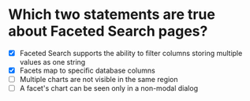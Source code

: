 # Which two statements are true about Faceted Search pages?

- [x] Faceted Search supports the ability to filter columns storing multiple values as one string
- [x] Facets map to specific database columns
- [ ] Multiple charts are not visible in the same region
- [ ] A facet's chart can be seen only in a non-modal dialog